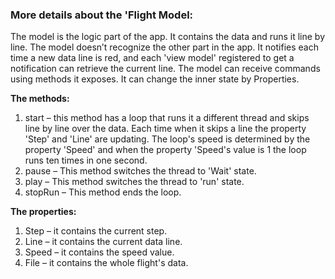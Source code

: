 ### More details about the 'Flight Model:
The model is the logic part of the app. It contains the data and runs it line by line. The model doesn’t recognize the other part in the app. It notifies each time a new data line is red, and each 'view model' registered to get a notification can retrieve the current line. The model can receive commands using methods it exposes. It can change the inner state by Properties. 

**The methods:**
1. start – this method has a loop that runs it a different thread and skips line by line over the data. Each time when it skips a line the property 'Step' and 'Line' are updating. The loop's speed is determined by the property 'Speed' and when the property 'Speed's value is 1 the loop runs ten times in one second.
2. pause – This method switches the thread to 'Wait' state.
3. play – This method switches the thread to 'run' state.
4. stopRun – This method ends the loop.

**The properties:**
1. Step – it contains the current step.
2. Line – it contains the current data line.
3. Speed – it contains the speed value.
4. File – it contains the whole flight's data.
